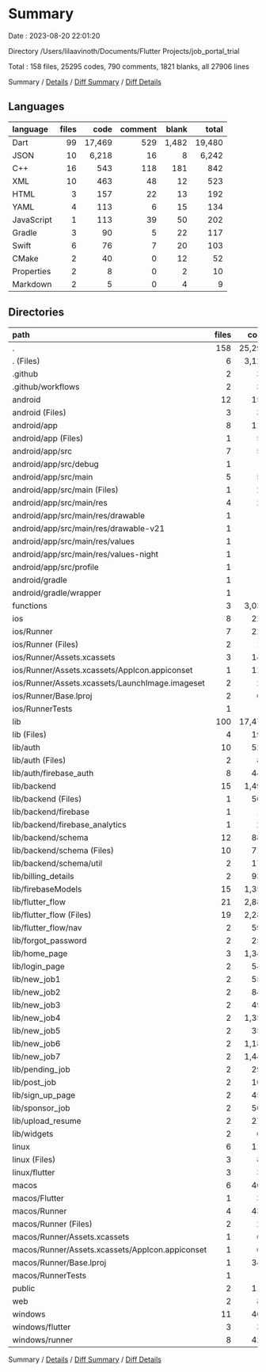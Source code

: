 # Summary

Date : 2023-08-20 22:01:20

Directory /Users/lilaavinoth/Documents/Flutter Projects/job_portal_trial

Total : 158 files,  25295 codes, 790 comments, 1821 blanks, all 27906 lines

Summary / [Details](details.md) / [Diff Summary](diff.md) / [Diff Details](diff-details.md)

## Languages
| language | files | code | comment | blank | total |
| :--- | ---: | ---: | ---: | ---: | ---: |
| Dart | 99 | 17,469 | 529 | 1,482 | 19,480 |
| JSON | 10 | 6,218 | 16 | 8 | 6,242 |
| C++ | 16 | 543 | 118 | 181 | 842 |
| XML | 10 | 463 | 48 | 12 | 523 |
| HTML | 3 | 157 | 22 | 13 | 192 |
| YAML | 4 | 113 | 6 | 15 | 134 |
| JavaScript | 1 | 113 | 39 | 50 | 202 |
| Gradle | 3 | 90 | 5 | 22 | 117 |
| Swift | 6 | 76 | 7 | 20 | 103 |
| CMake | 2 | 40 | 0 | 12 | 52 |
| Properties | 2 | 8 | 0 | 2 | 10 |
| Markdown | 2 | 5 | 0 | 4 | 9 |

## Directories
| path | files | code | comment | blank | total |
| :--- | ---: | ---: | ---: | ---: | ---: |
| . | 158 | 25,295 | 790 | 1,821 | 27,906 |
| . (Files) | 6 | 3,129 | 18 | 15 | 3,162 |
| .github | 2 | 31 | 4 | 4 | 39 |
| .github/workflows | 2 | 31 | 4 | 4 | 39 |
| android | 12 | 157 | 51 | 33 | 241 |
| android (Files) | 3 | 38 | 0 | 10 | 48 |
| android/app | 8 | 114 | 51 | 22 | 187 |
| android/app (Files) | 1 | 55 | 5 | 13 | 73 |
| android/app/src | 7 | 59 | 46 | 9 | 114 |
| android/app/src/debug | 1 | 3 | 4 | 1 | 8 |
| android/app/src/main | 5 | 53 | 38 | 7 | 98 |
| android/app/src/main (Files) | 1 | 27 | 6 | 1 | 34 |
| android/app/src/main/res | 4 | 26 | 32 | 6 | 64 |
| android/app/src/main/res/drawable | 1 | 4 | 7 | 2 | 13 |
| android/app/src/main/res/drawable-v21 | 1 | 4 | 7 | 2 | 13 |
| android/app/src/main/res/values | 1 | 9 | 9 | 1 | 19 |
| android/app/src/main/res/values-night | 1 | 9 | 9 | 1 | 19 |
| android/app/src/profile | 1 | 3 | 4 | 1 | 8 |
| android/gradle | 1 | 5 | 0 | 1 | 6 |
| android/gradle/wrapper | 1 | 5 | 0 | 1 | 6 |
| functions | 3 | 3,035 | 39 | 52 | 3,126 |
| ios | 8 | 229 | 4 | 13 | 246 |
| ios/Runner | 7 | 222 | 2 | 9 | 233 |
| ios/Runner (Files) | 2 | 13 | 0 | 3 | 16 |
| ios/Runner/Assets.xcassets | 3 | 148 | 0 | 4 | 152 |
| ios/Runner/Assets.xcassets/AppIcon.appiconset | 1 | 122 | 0 | 1 | 123 |
| ios/Runner/Assets.xcassets/LaunchImage.imageset | 2 | 26 | 0 | 3 | 29 |
| ios/Runner/Base.lproj | 2 | 61 | 2 | 2 | 65 |
| ios/RunnerTests | 1 | 7 | 2 | 4 | 13 |
| lib | 100 | 17,472 | 529 | 1,482 | 19,483 |
| lib (Files) | 4 | 199 | 10 | 49 | 258 |
| lib/auth | 10 | 524 | 42 | 93 | 659 |
| lib/auth (Files) | 2 | 84 | 0 | 20 | 104 |
| lib/auth/firebase_auth | 8 | 440 | 42 | 73 | 555 |
| lib/backend | 15 | 1,498 | 82 | 274 | 1,854 |
| lib/backend (Files) | 1 | 564 | 9 | 50 | 623 |
| lib/backend/firebase | 1 | 17 | 1 | 2 | 20 |
| lib/backend/firebase_analytics | 1 | 29 | 3 | 8 | 40 |
| lib/backend/schema | 12 | 888 | 69 | 214 | 1,171 |
| lib/backend/schema (Files) | 10 | 712 | 51 | 186 | 949 |
| lib/backend/schema/util | 2 | 176 | 18 | 28 | 222 |
| lib/billing_details | 2 | 935 | 9 | 49 | 993 |
| lib/firebaseModels | 15 | 1,352 | 15 | 206 | 1,573 |
| lib/flutter_flow | 21 | 2,880 | 81 | 283 | 3,244 |
| lib/flutter_flow (Files) | 19 | 2,287 | 54 | 225 | 2,566 |
| lib/flutter_flow/nav | 2 | 593 | 27 | 58 | 678 |
| lib/forgot_password | 2 | 250 | 5 | 19 | 274 |
| lib/home_page | 3 | 1,346 | 73 | 116 | 1,535 |
| lib/login_page | 2 | 540 | 6 | 27 | 573 |
| lib/new_job1 | 2 | 559 | 22 | 34 | 615 |
| lib/new_job2 | 2 | 848 | 18 | 29 | 895 |
| lib/new_job3 | 2 | 493 | 18 | 28 | 539 |
| lib/new_job4 | 2 | 1,355 | 35 | 35 | 1,425 |
| lib/new_job5 | 2 | 350 | 13 | 28 | 391 |
| lib/new_job6 | 2 | 1,185 | 32 | 31 | 1,248 |
| lib/new_job7 | 2 | 1,449 | 6 | 32 | 1,487 |
| lib/pending_job | 2 | 293 | 18 | 24 | 335 |
| lib/post_job | 2 | 105 | 5 | 25 | 135 |
| lib/sign_up_page | 2 | 457 | 8 | 22 | 487 |
| lib/sponsor_job | 2 | 508 | 7 | 30 | 545 |
| lib/upload_resume | 2 | 279 | 12 | 40 | 331 |
| lib/widgets | 2 | 67 | 12 | 8 | 87 |
| linux | 6 | 117 | 27 | 44 | 188 |
| linux (Files) | 3 | 86 | 18 | 27 | 131 |
| linux/flutter | 3 | 31 | 9 | 17 | 57 |
| macos | 6 | 468 | 5 | 16 | 489 |
| macos/Flutter | 1 | 30 | 3 | 4 | 37 |
| macos/Runner | 4 | 431 | 0 | 8 | 439 |
| macos/Runner (Files) | 2 | 20 | 0 | 6 | 26 |
| macos/Runner/Assets.xcassets | 1 | 68 | 0 | 1 | 69 |
| macos/Runner/Assets.xcassets/AppIcon.appiconset | 1 | 68 | 0 | 1 | 69 |
| macos/Runner/Base.lproj | 1 | 343 | 0 | 1 | 344 |
| macos/RunnerTests | 1 | 7 | 2 | 4 | 13 |
| public | 2 | 111 | 6 | 7 | 124 |
| web | 2 | 81 | 16 | 7 | 104 |
| windows | 11 | 465 | 91 | 148 | 704 |
| windows/flutter | 3 | 38 | 9 | 17 | 64 |
| windows/runner | 8 | 427 | 82 | 131 | 640 |

Summary / [Details](details.md) / [Diff Summary](diff.md) / [Diff Details](diff-details.md)